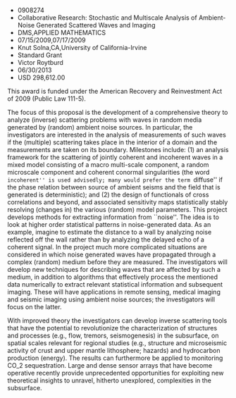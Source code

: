 
* 0908274
* Collaborative Research: Stochastic and Multiscale Analysis of Ambient-Noise Generated Scattered Waves and Imaging
* DMS,APPLIED MATHEMATICS
* 07/15/2009,07/17/2009
* Knut Solna,CA,University of California-Irvine
* Standard Grant
* Victor Roytburd
* 06/30/2013
* USD 298,612.00

This award is funded under the American Recovery and Reinvestment Act of 2009
(Public Law 111-5).

The focus of this proposal is the development of a comprehensive theory to
analyze (inverse) scattering problems with waves in random media generated by
(random) ambient noise sources. In particular, the investigators are interested
in the analysis of measurements of such waves if the (multiple) scattering takes
place in the interior of a domain and the measurements are taken on its
boundary. Milestones include: (1) an analysis framework for the scattering of
jointly coherent and incoherent waves in a mixed model consisting of a macro
multi-scale component, a random microscale component and coherent conormal
singularities (the word ``incoherent'' is used advisedly; many would prefer the
term ``diffuse'' if the phase relation between source of ambient seisms and the
field that is generated is deterministic); and (2) the design of functionals of
cross correlations and beyond, and associated sensitivity maps statistically
stably resolving (changes in) the various (random) model parameters. This
project develops methods for extracting information from ``noise''. The idea is
to look at higher order statistical patterns in noise-generated data. As an
example, imagine to estimate the distance to a wall by analyzing noise reflected
off the wall rather than by analyzing the delayed echo of a coherent signal. In
the project much more complicated situations are considered in which noise
generated waves have propagated through a complex (random) medium before they
are measured. The investigators will develop new techniques for describing waves
that are affected by such a medium, in addition to algorithms that effectively
process the mentioned data numerically to extract relevant statistical
information and subsequent imaging. These will have applications in remote
sensing, medical imaging and seismic imaging using ambient noise sources; the
investigators will focus on the latter.

With improved theory the investigators can develop inverse scattering tools that
have the potential to revolutionize the characterization of structures and
processes (e.g., flow, tremors, seismogenesis) in the subsurface, on spatial
scales relevant for regional studies (e.g., structure and microseismic activity
of crust and upper mantle lithosphere; hazards) and hydrocarbon production
(energy). The results can furthermore be applied to monitoring CO_2
sequestration. Large and dense sensor arrays that have become operative recently
provide unprecedented opportunities for exploiting new theoretical insights to
unravel, hitherto unexplored, complexities in the subsurface.

